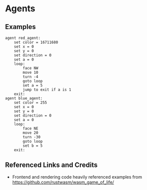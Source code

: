 # Agents

## Examples

```
agent red_agent:
    set color = 16711680
    set x = 0
    set y = 0
    set direction = 0
    set a = 0
    loop:
        face NW
        move 10
        turn -4
        goto loop
        set a = 5
        jump to exit if a is 1
    exit:
agent blue_agent:
    set color = 255
    set x = 0
    set y = 0
    set direction = 0
    set a = 0
    loop:
        face NE
        move 20
        turn -30
        goto loop
        set b = 5
    exit:
```

## Referenced Links and Credits

- Frontend and rendering code heavily referenced examples from https://github.com/rustwasm/wasm_game_of_life/
